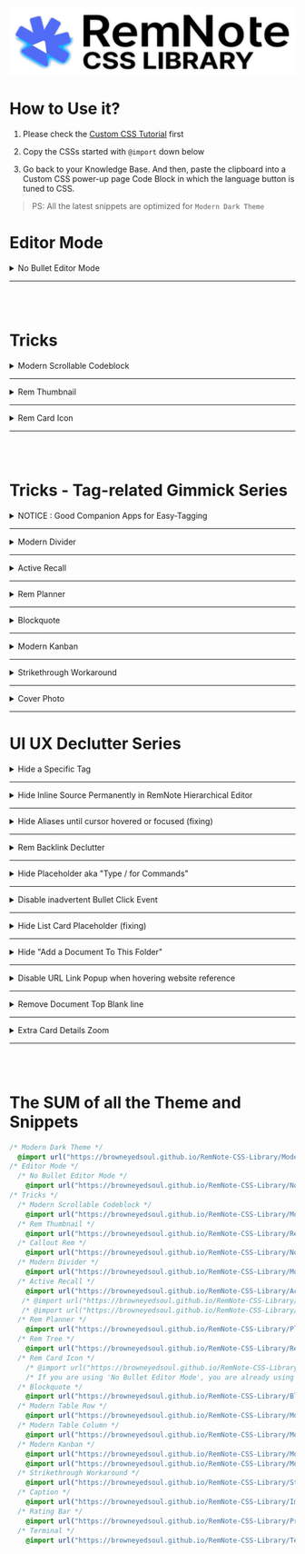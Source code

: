 <img src="./public/readme/Head.png">

# How to Use it?

1. Please check the [Custom CSS Tutorial](https://forum.remnote.io/t/what-is-custom-css-and-how-do-i-use-it/1231) first

2. Copy the CSSs started with `@import` down below

3. Go back to your Knowledge Base. And then, paste the clipboard into a Custom CSS power-up page Code Block in which the language button is tuned to CSS.

> PS: All the latest snippets are optimized for `Modern Dark Theme`
<!-- 
# Theme
## Modern Dark Theme
  <details>
    <summary>Modern Dark Theme (🚧 Constant changes in the RemNote structure make it hard to maintain this theme. Please use the default theme. When all the structures are stable, it will be completely rebuilt with different codes to support additional release. 😉)</summary>

  ```css
  @import url("https://browneyedsoul.github.io/RemNote-CSS-Library/Modern%20Dark%20Theme.css");
  ```

 ## Hidden Features

  <div>
    <details>
        <summary>Turning Highlight Color into Text Color</summary>
        <br>
        You can change a Highlight color to a text color by simple bolding
        <br>
        <br>
        <img src ="./public/readme/theme/Modern Dark Theme.gif">
    </details>
  </div>
  <div>
    <details>
        <summary>Displaying Long Page Breadcrumbs with scroll bar</summary>
        <br>
        <img src ="./public/readme/theme/Modern Dark Theme2.gif">
    </details>
  </div>

 ## Display

  <div>
    <img src="./public/readme/theme/Modern Dark Theme - 1.png">
    <img src="./public/readme/theme/Modern Dark Theme - 2.png">
    <img src="./public/readme/theme/Modern Dark Theme - 3.png">
    <img src="./public/readme/theme/Modern Dark Theme - 4.png">
    <img src="./public/readme/theme/Modern Dark Theme - 5.png">
    <img src="./public/readme/theme/Modern Dark Theme - 6.png">
    <img src="./public/readme/theme/Modern Dark Theme - 7.png">
    <img src="./public/readme/theme/Modern Dark Theme - 8.png">
  </div>
  </details>

  ---
  <br>
  <br> -->

# Editor Mode

<!-- No Bullet Editor Mode -->
  <details>
    <summary>No Bullet Editor Mode</summary>

  ```css
  @import url("https://browneyedsoul.github.io/RemNote-CSS-Library/Notion%20like%20No%20Bullet%20Editor%20Mode.css"); 
  ```

  <div >
    <details>
        <summary>What is the purpose of this snip?</summary>
            <ul>
                <li>For those who are thinking that Bullet-based Outliner Editor is way too cluttered with crowded bullet points.</li>
                <li>Combined UX : Notion like Block based Editor + Outliner</li>
            </ul>
    </details>
    <details>
        <summary>If you need bullet points, Make them by tagging `bulletlist`</summary>
        <img src="./public/readme/editormode/Notion like No Bullet Editor Mode-2.gif">
    </details>
    <details>
        <summary>And if you want just one tag for bulleted children, you can use `bulletlists`</summary>
        <img src="./public/readme/editormode/Notion like No Bullet Editor Mode-3.gif">
    </details>
    <details>
        <summary>Use case</summary>
        <img src="./public/readme/editormode/Notion like No Bullet Editor Mode-1.gif">
        <img src="./public/readme/editormode/Notion like No Bullet Editor Mode-1.png">
        <img src="./public/readme/editormode/Notion like No Bullet Editor Mode-2.png">
        <img src="./public/readme/editormode/Notion like No Bullet Editor Mode-3.png">
    </details>
  </div>
  </details>

  ---
  <br>
  <br>

# Tricks

<!-- Modern Scrollable Codeblock -->
  <details>
    <summary>Modern Scrollable Codeblock</summary>

  ```css
  @import url("https://browneyedsoul.github.io/RemNote-CSS-Library/Modern%20Scrollable%20Code%20Block.css");
  ```

  <div >
    <img src ="./public/readme/tricks/codeblock/ModernScrollableCodeblock-1.gif">
    <img src ="./public/readme/tricks/codeblock/ModernScrollableCodeblock-2.png">
    <img src ="./public/readme/tricks/codeblock/ModernScrollableCodeblock-3.png">
  </div>
  </details>

  ---

<!-- Rem Thumbnail -->
  <details>
    <summary>Rem Thumbnail</summary>

  ```css
  @import url("https://browneyedsoul.github.io/RemNote-CSS-Library/Rem%20Thumbnail.css");
  ```

  <div >
    <h2>Use case</h2>
    <img src ="./public/readme/tricks/rem-thumbnail/RemThumbnail-2.png">
  </div>

  - I'd recommend you to use Rem Thumbnail with a rem-reference, which image is saved somewhere else in the workspace neatly like this.
  
  <img src ="./public/readme/tricks/rem-thumbnail/RemThumbnail-1.png">

  </details>

  ---

<!-- Rem Card Icon -->
  <details>
    <summary>Rem Card Icon</summary>

  ```css
  @import url("https://browneyedsoul.github.io/RemNote-CSS-Library/Rem%20Card%20Icon.css");
  ```

  <img src="./public/readme/tricks/rem-card-icon/light.png">
  <img src="./public/readme/tricks/rem-card-icon/dark.png">
  </details>

  ---
  <br>
  <br>

# Tricks - Tag-related Gimmick Series

<!-- NOTICE : Good Companion Apps for Easy-Tagging -->
  <details>
    <summary>NOTICE : Good Companion Apps for Easy-Tagging</summary>


  | OS  | Text Expansion Tools |
  | ------------- | ------------- |
  | Windows  | AutoHotkey, espanso  |
  | macOS  | Keyboard Maestro, espanso  |
  | Linux  | AutoKey, espanso  |

  - The above list is just an example. You can find more apps online.
  - <a href="https://forum.remnote.io/t/remnote-templates-vs-text-templates/1203">And more details about it. - RemNote Forum</a>

  </details>

  ---

<!-- Callout Rem -->
  <!-- <details>
    <summary>Callout Rem</summary>

  ```css
  @import url("https://browneyedsoul.github.io/RemNote-CSS-Library/Notion%20like%20Callout%20Rem.css");
  ```

  <div >
    <img src="./public/readme/tricks-tag/callout-rem/CalloutRem-1.png">
    <img src="./public/readme/tricks-tag/callout-rem/CalloutRem-2.png">
    <img src="./public/readme/tricks-tag/callout-rem/CalloutRem-3.png">
  </div>
  </details>

  --- -->

<!-- Modern Divider -->
  <details>
    <summary>Modern Divider</summary>

  ```css
  @import url("https://browneyedsoul.github.io/RemNote-CSS-Library/Modern%20Divider.css"); 
  ```

  <div >
    <img src="https://user-images.githubusercontent.com/56161102/129580147-c0507bcc-a4d1-4522-b48d-d7efdf831e0f.gif">
    <img src="https://user-images.githubusercontent.com/56161102/146560349-4c0e41c1-49c5-4ebc-bb15-c1429f6ca7aa.gif">
  </div>
  </details>

  ---

<!-- Active Recall -->
  <details>
    <summary>Active Recall</summary>

  - Tag Name : `active recall`  (❌ `active-recall`)
  <details>
    <summary>Ver.1 - Reveal all the Answer-blocks in a List card Answer at the same time</summary>
 
  ```css
  @import url("https://browneyedsoul.github.io/RemNote-CSS-Library/Active%20Recall.css");
  ```

  <img src="./public/readme/tricks-tag/active-recall/ActiveRecall1.gif">
  </details>
 
  <details>
    <summary>Ver.2 - Active Recall in all situation. even in a Flashcard Review modal page and a 'Edit your flashcard' popup</summary>

  ```css
  @import url("https://browneyedsoul.github.io/RemNote-CSS-Library/Active%20Recall2.css");
  ```

  <img src="./public/readme/tricks-tag/active-recall/ActiveRecall2.gif">
  </details>
 
  <details>
    <summary>Ver.3 - Legacy Mode (Show List-card Answer-blocks one by one)</summary>
    
  ```css
  @import url("https://browneyedsoul.github.io/RemNote-CSS-Library/Active%20Recall3.css");
  ```

  <img src="./public/readme/tricks-tag/active-recall/ActiveRecall-legacy.gif">
  </details>

  <a href="https://hannesfrank.github.io/remnote-library/#/scroll/com.github.hannesfrank.remnote-library.active-recall">origin author : hannesfrank</a>
 
  </details>

  ---

<!-- Rem Planner -->
  <details>
    <summary>Rem Planner</summary>

  ```css
  @import url("https://browneyedsoul.github.io/RemNote-CSS-Library/Planner.css");
  ```

  <div >
    <img src="./public/readme/tricks-tag/rem-planner/Planner.png">
  </div>
  </details>

  ---

<!-- Rem Tree -->
  <!-- <details>
    <summary>Rem Tree</summary>

  ```css
  @import url("https://browneyedsoul.github.io/RemNote-CSS-Library/Rem%20Tree.css");
  ```

  - Tag Name : `Tree` , `Treec`

  <img src="./public/readme/tricks-tag/rem-tree/RemTree.png">
  </details>
 
  --- -->

<!-- Blockquote -->
  <details>
    <summary>Blockquote</summary>

  ```css
  @import url("https://browneyedsoul.github.io/RemNote-CSS-Library/Blockquote.css");
  ```
 
  - Tag Name : `blockquote`

  <img src="./public/readme/tricks-tag/blockquote/Blockquote.png">
 
  </details>

  ---

<!-- Modern Table Row -->
  <!-- <details>
    <summary>Modern Table Row ⭐️</summary>

  ```css
  @import url("https://browneyedsoul.github.io/RemNote-CSS-Library/Modern%20Table%20Row.css");
  ```
 
  ## Display

  <img src="./public/readme/tricks-tag/modern-table-row/ModernTableRow.png">
 
  ## How to make Modern Table Row

 
  - You have to select one of the widths listed below first to make a `Modern Table Low`
  - From 90px to 1200px, 30px interval

  - Available Left Column Width List

  | Table Left Column Width | Available Tag Name |
  | ------------- | ------------- |
  | 90px | `Table90` |
  | 120px | `Table120` |
  | 150px | `Table150` |
  | 180px | `Table180` |
  | 210px | `Table210` |
  | ...   |   ...    |
  | 1170px | `Table1170` |
  | 1200px | `Table1200` |
 

  ## Table Tuning by Tagging to the Title Bar

  <details>
    <summary>Tuning Global Column Width</summary>

  | Table Left Column Width | Tag Name for global width tuning |
  | ------------- | ------------- |
  | 90px | `W90` |
  | 120px | `W120` |
  | 150px | `W150` |
  | 180px | `W180` |
  | 210px | `W210` |
  | ...   |   ...    |
  | 1170px | `W1170` |
  | 1200px | `W1200` |

  <img src="https://forum.remnote.io/uploads/default/original/2X/8/8ae892cd66862b9115bbbe74a0a3f1246b8a79e3.gif">
  <img src="./public/readme/tricks-tag/modern-table-row/ModernTableRow-2.gif">
  </details>

  <details>
    <summary>Tuning Individual Column Width</summary>

  - 'c1' means column 1
  - 'c2' means column 2
  - ...

  | Available Column Width | Tag Name for width tuning - INDIVIDUAL column |
  | ------------- | ------------- |
  | 200px | `c1w200`, `c2w200`, `c3w200`, `c4w200`, `c5w200`, ... , `c9w200`  |
  | 400px | `c1w400`, `c2w400`, ... `c9w400`  |
  | 600px | `c1w600`, `c2w600`, ... `c9w600` |
  | 800px | `c1w800`, `c2w800`, ... `c9w800` |
  | 1000px | `c1w1000` `c2w1000`,, ... `c9w1000` |

  </details>

  <details>
    <summary>Table width shrinking to fit with inner contents</summary>
 
  - Tag Name : `fit`

 
  <img src="./public/readme/tricks-tag/modern-table-row/ModernTableRow-fit.gif">
  </details>

 

  <details>
    <summary>Table Column Header Formatting</summary>

  - Tag Name : `th`

  <img src="./public/readme/tricks-tag/modern-table-row/ModernTableRow-thformatting.png">
  <img src="./public/readme/tricks-tag/modern-table-row/ModernTableRow-thformatting.gif">
  </details>

  ## Use case

  <details>
    <summary>Copy a Table from any sources</summary>
    <img src="./public/readme/tricks-tag/modern-table-row/ModernTableRow-0.gif">
  </details>

  <details>
    <summary>Paste it to RemNote and Tag the predefined-width Table Row Tags to the Table Title area</summary>
    <img src="./public/readme/tricks-tag/modern-table-row/ModernTableRow-1.gif">
  </details>



  ## Hacky methods

  <details>
    <summary>Turn a Row table cell into a Column Table cell</summary>

  - Tag Nmae : ~~`lb`~~(deprecated)
  
  > You can now make seperated table-row column by simple indenting under a top level rem in a table cell
    
  </details>

  <details>
    <summary>Convert Spreadsheet Table into RemNote Format Workaround</summary>
    <img src="./public/readme/tricks-tag/modern-table-row/ModernTableRow-1.png">
    <img src="./public/readme/tricks-tag/modern-table-row/ModernTableRow-2.png">
    <img src="./public/readme/tricks-tag/modern-table-row/ModernTableRow-3.png">
    <img src="./public/readme/tricks-tag/modern-table-row/ModernTableRow-4.png">
    <img src="./public/readme/tricks-tag/modern-table-row/ModernTableRow-5.png">
    <img src="./public/readme/tricks-tag/modern-table-row/ModernTableRow-6.png">
    <img src="./public/readme/tricks-tag/modern-table-row/ModernTableRow-7.png">
    <img src="./public/readme/tricks-tag/modern-table-row/ModernTableRow-8.png">
  </details>
 

  </details>

  --- -->

<!-- Modern Table Column -->
  <!-- <details>
  <summary>Modern Table Column</summary>

  - Tag Name : `Table`

  ```css
  @import url("https://browneyedsoul.github.io/RemNote-CSS-Library/Modern%20Table%20Column.css");
  ```

  > Please use this only in a simple case. If you want to make more sophisticated table, I would recommend you to use 'Modern Table Row' in most use cases instead, since it can cover more requirement you'd have

  <img src="./public/readme/tricks-tag/modern-table-column/ModernTableColumn.gif">
  </details>

  --- -->

<!-- Modern Kanban -->
 <details>
 <summary>Modern Kanban</summary>
 
 <div>
 <details>
  <summary>Modern Kanban1 - Inbox → In Progress → Done → Archive</summary>

  ```css
  @import url("https://browneyedsoul.github.io/RemNote-CSS-Library/Modern%20Kanban.css");
  ```

  <img src="./public/readme/tricks-tag/kanban/ModernKanban.png">

 </details>
 </div>

 <div>
 <details>
    <summary>Modern Kanban2 - Fully Customizable</summary>

  ```css
  @import url("https://browneyedsoul.github.io/RemNote-CSS-Library/Modern%20Kanban2.css");
  ```
  <img src="./public/readme/tricks-tag/kanban/ModernKanban2.png">
  <img src="./public/readme/tricks-tag/kanban/ModernKanban2-dark.png">


 </details>
 
 
 origin author : <a href="https://hannesfrank.github.io/remnote-library/#/scroll/com.github.hannesfrank.remnote-library.kanban-board">hannesfrank</a>
 </details>

 ---

<!-- Strikethrough Workaround -->
 <details>
 <summary>Strikethrough Workaround</summary>
 
 ```css
 @import url("https://browneyedsoul.github.io/RemNote-CSS-Library/Strikethrough.css");
 ```
 
 <img src="./public/readme/tricks-tag/strikethrough/Strikethrough.gif">
 </details>
 
 ---

<!-- Caption -->
 <!-- <details>
 <summary>Caption</summary>
 
 ```css
 @import url("https://browneyedsoul.github.io/RemNote-CSS-Library/Image%2C%20Codeblock%20Caption%20like%20in%20Notion.css");
 ```
 
 <img src="./public/readme/tricks-tag/caption/Caption.gif">
 </details>
 
 --- -->

<!-- Rating Bar -->
  <!-- <details>
  <summary>Rating bar</summary>
 
  ```css
  @import url("https://browneyedsoul.github.io/RemNote-CSS-Library/Rating%20Bar.css"); 
  ```
 
  <img src="./public/readme/tricks-tag/rating-bar/RatingBar.gif">
  </details>
 
  --- -->

<!-- Cover Photo -->
  <details>
    <summary>Cover Photo</summary>

  ```css
  /* Please Copy the .css file (Template) and paste to your KB Directly */
  ```

  <details>
      <summary>Make a Cover Photo CSS Template</summary>
      <div >
          <img src="./public/readme/tricks-tag/cover-photo/CoverPhoto-1.png">
      </div>
  </details>
  <details>
      <summary>Add a image url, Name the tag properly</summary>
      <div >
          <img src="./public/readme/tricks-tag/cover-photo/CoverPhoto-2.png">
      </div>
  </details>
  <details>
      <summary>Tag to the Rem Document title area</summary>
      <div >
          <img src="./public/readme/tricks-tag/cover-photo/CoverPhoto.gif">
      </div>
  </details>
  <details>
      <summary>Adjust 'background-size' on your tastes.</summary>
  
  | properties | details |
  |------------|---------|
  | `background-size: contain;` (Preferred)| Height fixed and Responsive. but some margins can be made (need subsidiary steps like adding background color or making background repetitive pattern). |
  | `background-size: cover;` | I don’t care about the cover image cropped. (suitable for cover images which have repetitive patterns) |
  | `background-size: 100% 100%;` | The cover image can be ugly according to a front window size. (not recommended, only for mono-colored cover) |
    
  </details>

  </details>

  ---

<!-- Terminal -->
  <!-- <details>
    <summary>Terminal</summary>

  ```css
  @import url("https://browneyedsoul.github.io/RemNote-CSS-Library/Terminal.css");
  ```

  <img src="./public/readme/tricks-tag/terminal/Terminal.png">
  </details>

  ---
  <br>
  <br> -->

# UI UX Declutter Series
<!-- Hide a Specific Tag -->
  <details>
    <summary>Hide a Specific Tag</summary>
  
  Sometimes, you can be bothered by meaningless tags like "th", "lb", ..., which are used for formatting reasons. 
  Then you can apply this code with a highlight color. In my case I chose the purple one and the code below is also running with purple colored rems.

  ```css
  .hierarchy-editor__tag-bar__tag.highlight-color--purple,
  .hierarchy-editor__tag-bar__tag.highlight-color--purple span {
    display: none;
  }
  ```

  </details>

  ---

<!-- Hide Inline Source Permanently in Editor -->
  <details>
    <summary>Hide Inline Source Permanently in RemNote Hierarchical Editor</summary>

  ```css
  [data-rem-tags~="source-list"] > div > .inline-flex {
    display: none;
  }
  ```

  </details>

  ---

<!-- Hide Aliases until cursor hovered or focused -->
  <details>
    <summary>Hide Aliases until cursor hovered or focused (fixing)</summary>

  <img src="./public/readme/uiux-declutter/UI-alias.gif">
  

  ```css
  .tree-node-container > .tree-node--children > .tree-node-container[data-rem-container-tags~=aliases]:not(:hover):not(:focus-within) {
    display: block;
    background-color: #ECECEC;
    border-radius: 2px;
    max-height: 6px;
    overflow: hidden;
  }
  .dark-mode .tree-node-container > .tree-node--children > .tree-node-container[data-rem-container-tags~=aliases]:not(:hover):not(:focus-within) {
 	  background-color: #272C30;
  }
  ```
 
  </details>

  ---

<!-- Rem Backlink Declutter -->
  <details>
    <summary>Rem Backlink Declutter</summary>

  > Sometimes, some rems don't need to represent all the backlinks.
  > And If a rem shows a bunch of the backlinks, it slows down the paging

  - Example of the some rems: `caption`, `bulletlist`, `table`, `table90`, `table120`, `w360` ...

  ```css
  [data-rem-container-tags~="remover"] .animate-zoom-into-bullet #show-embedded-search-button,
  [data-rem-container-tags~="remover"] .animate-zoom-into-bullet #AutomaticSearchPortals,
  [data-rem-container-tags~="remover"] .rem-container--embedded-search-stub {
    display: none !important;
  }
  ```

  </details>

 ---

<!-- Hide Placeholder aka "Type / for Commands" -->
  <details>
    <summary>Hide Placeholder aka "Type / for Commands"</summary>
  <br>

  - Before

  <img src="https://user-images.githubusercontent.com/56161102/148634322-f5b10f56-ba00-456b-a33f-a5c5cc577040.gif">
  <br>

  - After

  <img src="https://user-images.githubusercontent.com/56161102/148634358-b9d0f113-6d20-4c63-bb55-1e3b022c6d76.gif">
  <br>

  ```css
  .rich-text-editor > .pointer-events-none {
    opacity: .2;
  }
  ```

  </details>

  ---

<!-- Disable inadvertent Bullet Click Event -->
  <details>
    <summary>Disable inadvertent Bullet Click Event</summary>

  ```css
  .rem-bullet__container {
    pointer-events: none;
  }
  ```

  </details>

  ---

<!-- Hide List Card Placeholder -->
  <details>
    <summary>Hide List Card Placeholder (fixing)</summary>
  <img src="https://user-images.githubusercontent.com/56161102/148634056-53c0ee40-469c-4218-9407-080ac54ce035.png">
  <img src="https://user-images.githubusercontent.com/56161102/148634441-b97f1676-d752-47e8-afc6-4aead741e174.gif">

  ```css
  [data-rem-tags="card-item"] .text-gray-20 {
    display: none;
  }
  ```

  </details>

  ---

<!-- Hide "Add a Document To This Folder" -->
  <details>
    <summary>Hide "Add a Document To This Folder"</summary>

  ```css
  .add-new-document-button {
    display: none;
  }
  ```

  </details>

  ---

<!-- Disable URL Link Popup when hovering website reference -->
  <details>
    <summary>Disable URL Link Popup when hovering website reference</summary>

  ```css
  .popup-menu > .p-1 {
    display: none;
  }
  ```

  </details>

  ---

<!-- Remove Document Top Blank line -->
  <details>
    <summary>Remove Document Top Blank line</summary>

  ```css
  .rn-add-rem-button--top {
    height: 10px;
    display: block;
  } 
  ```

  </details>

  ---

<!-- Extra Card Details Zoom -->
  <details>
   <summary>Extra Card Details Zoom</summary>

  ```css
  .extra-card-detail .extra-card-detail__item .RichTextViewer .align-text-top {
    zoom: 125%; /* Tune here */
  }
  ```

  </details>

  ---
  <br>
  <br>

# The SUM of all the Theme and Snippets

<!-- The SUM of all the Theme and Snippets -->
 
  ```css
  /* Modern Dark Theme */
    @import url("https://browneyedsoul.github.io/RemNote-CSS-Library/Modern%20Dark%20Theme.css");
  /* Editor Mode */
    /* No Bullet Editor Mode */
      @import url("https://browneyedsoul.github.io/RemNote-CSS-Library/Notion%20like%20No%20Bullet%20Editor%20Mode.css"); 
  /* Tricks */
    /* Modern Scrollable Codeblock */
      @import url("https://browneyedsoul.github.io/RemNote-CSS-Library/Modern%20Scrollable%20Code%20Block.css");
    /* Rem Thumbnail */
      @import url("https://browneyedsoul.github.io/RemNote-CSS-Library/Rem%20Thumbnail.css");
    /* Callout Rem */
      @import url("https://browneyedsoul.github.io/RemNote-CSS-Library/Notion%20like%20Callout%20Rem.css");
    /* Modern Divider */
      @import url("https://browneyedsoul.github.io/RemNote-CSS-Library/Modern%20Divider.css"); 
    /* Active Recall */
      @import url("https://browneyedsoul.github.io/RemNote-CSS-Library/Active%20Recall.css");
     /* @import url("https://browneyedsoul.github.io/RemNote-CSS-Library/Active%20Recall2.css"); */
     /* @import url("https://browneyedsoul.github.io/RemNote-CSS-Library/Active%20Recall3.css"); */
    /* Rem Planner */
      @import url("https://browneyedsoul.github.io/RemNote-CSS-Library/Planner.css");
    /* Rem Tree */
      @import url("https://browneyedsoul.github.io/RemNote-CSS-Library/Rem%20Tree.css");
    /* Rem Card Icon */
      /* @import url("https://browneyedsoul.github.io/RemNote-CSS-Library/Rem%20Card%20Icon.css"); */
      /* If you are using 'No Bullet Editor Mode', you are already using this! */
    /* Blockquote */
      @import url("https://browneyedsoul.github.io/RemNote-CSS-Library/Blockquote.css");
    /* Modern Table Row */
      @import url("https://browneyedsoul.github.io/RemNote-CSS-Library/Modern%20Table%20Row.css");
    /* Modern Table Column */
      @import url("https://browneyedsoul.github.io/RemNote-CSS-Library/Modern%20Table%20Column.css");
    /* Modern Kanban */
      @import url("https://browneyedsoul.github.io/RemNote-CSS-Library/Modern%20Kanban.css");
      @import url("https://browneyedsoul.github.io/RemNote-CSS-Library/Modern%20Kanban2.css");
    /* Strikethrough Workaround */
      @import url("https://browneyedsoul.github.io/RemNote-CSS-Library/Strikethrough.css");
    /* Caption */
      @import url("https://browneyedsoul.github.io/RemNote-CSS-Library/Image%2C%20Codeblock%20Caption%20like%20in%20Notion.css");
    /* Rating Bar */
      @import url("https://browneyedsoul.github.io/RemNote-CSS-Library/Prepositive%20Rating%20Bar.css"); 
    /* Terminal */
      @import url("https://browneyedsoul.github.io/RemNote-CSS-Library/Terminal.css");
  ```
